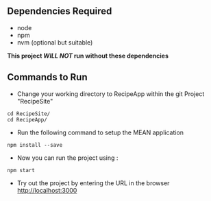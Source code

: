 
## Dependencies Required
* node 
* npm
* nvm (optional but suitable)

**This project _WILL NOT_ run without these dependencies**
## Commands to Run
 * Change your working directory to RecipeApp within the git Project "RecipeSite"
 ```
 cd RecipeSite/
 cd RecipeApp/
 ```
 * Run the following command to setup the MEAN application
 ```
 npm install --save
````
* Now you can run the project using :
```
npm start

```
* Try out the project by entering the URL in the browser [http://localhost:3000](http://localhost:3000)
